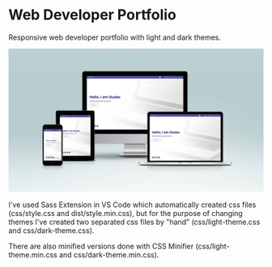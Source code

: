 # Web Developer Portfolio

Responsive web developer portfolio with light and dark themes.

![Screen mockup of developer portfoilo website](screen-mockup/screen-mockup.jpg)

I've used Sass Extension in VS Code which automatically created css files (css/style.css and dist/style.min.css), 
but for the purpose of changing themes I've created two separated css files by "hand" (css/light-theme.css and css/dark-theme.css).

There are also minified versions done with CSS Minifier (css/light-theme.min.css and css/dark-theme.min.css).
